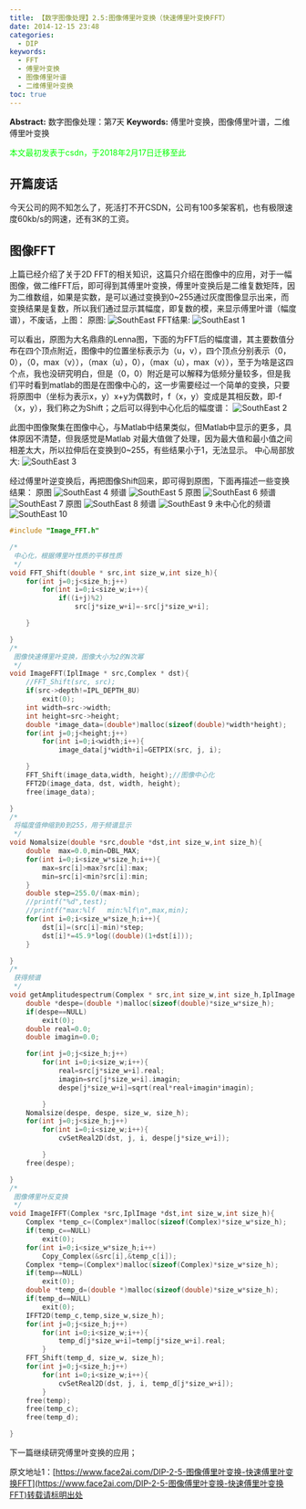 ```yaml
---
title: 【数字图像处理】2.5:图像傅里叶变换（快速傅里叶变换FFT）
date: 2014-12-15 23:48
categories:
  - DIP
keywords:
  - FFT
  - 傅里叶变换
  - 图像傅里叶谱
  - 二维傅里叶变换
toc: true
---
```

**Abstract:** 数字图像处理：第7天
**Keywords:** 傅里叶变换，图像傅里叶谱，二维傅里叶变换
<!--more-->
<font color="00FF00">本文最初发表于csdn，于2018年2月17日迁移至此</font>

## 开篇废话

今天公司的网不知怎么了，死活打不开CSDN，公司有100多架客机，也有极限速度60kb/s的网速，还有3K的工资。

## 图像FFT

上篇已经介绍了关于2D FFT的相关知识，这篇只介绍在图像中的应用，对于一幅图像，做二维FFT后，即可得到其傅里叶变换，傅里叶变换后是二维复数矩阵，因为二维数组，如果是实数，是可以通过变换到0~255通过灰度图像显示出来，而变换结果是复数，所以我们通过显示其幅度，即复数的模，来显示傅里叶谱（幅度谱），不废话，上图：
原图:
![SouthEast][]
FFT结果:
![SouthEast 1][]

可以看出，原图为大名鼎鼎的Lenna图，下面的为FFT后的幅度谱，其主要数值分布在四个顶点附近，图像中的位置坐标表示为（u，v），四个顶点分别表示（0，0），（0，max（v）），（max（u），0），（max（u），max（v）），至于为啥是这四个点，我也没研究明白，但是（0，0）附近是可以解释为低频分量较多，但是我们平时看到matlab的图是在图像中心的，这一步需要经过一个简单的变换，只要将原图中（坐标为表示x，y）x+y为偶数时，f（x，y）变成是其相反数，即-f（x，y），我们称之为Shift；之后可以得到中心化后的幅度谱：
![SouthEast 2][]

此图中图像聚集在图像中心，与Matlab中结果类似，但Matlab中显示的更多，具体原因不清楚，但我感觉是Matlab
对最大值做了处理，因为最大值和最小值之间相差太大，所以拉伸后在变换到0~255，有些结果小于1，无法显示。
中心局部放大:
![SouthEast 3][]

经过傅里叶逆变换后，再把图像Shift回来，即可得到原图，下面再描述一些变换结果：
原图
![SouthEast 4][]
频谱
![SouthEast 5][]
原图
![SouthEast 6][]
频谱
![SouthEast 7][]
原图
![SouthEast 8][]
频谱
![SouthEast 9][]
未中心化的频谱
![SouthEast 10][]

```c++
#include "Image_FFT.h"

/*
 中心化，根据傅里叶性质的平移性质
 */
void FFT_Shift(double * src,int size_w,int size_h){
    for(int j=0;j<size_h;j++)
        for(int i=0;i<size_w;i++){
            if((i+j)%2)
                src[j*size_w+i]=-src[j*size_w+i];

    }

}
/*
 图像快速傅里叶变换，图像大小为2的N次幂
 */
void ImageFFT(IplImage * src,Complex * dst){
    //FFT_Shift(src, src);
    if(src->depth!=IPL_DEPTH_8U)
        exit(0);
    int width=src->width;
    int height=src->height;
    double *image_data=(double*)malloc(sizeof(double)*width*height);
    for(int j=0;j<height;j++)
        for(int i=0;i<width;i++){
            image_data[j*width+i]=GETPIX(src, j, i);

    }
    FFT_Shift(image_data,width, height);//图像中心化
    FFT2D(image_data, dst, width, height);
    free(image_data);

}
/*
 将幅度值伸缩到0到255，用于频谱显示
 */
void Nomalsize(double *src,double *dst,int size_w,int size_h){
    double  max=0.0,min=DBL_MAX;
    for(int i=0;i<size_w*size_h;i++){
        max=src[i]>max?src[i]:max;
        min=src[i]<min?src[i]:min;
    }
    double step=255.0/(max-min);
    //printf("%d",test);
    //printf("max:%lf   min:%lf\n",max,min);
    for(int i=0;i<size_w*size_h;i++){
        dst[i]=(src[i]-min)*step;
        dst[i]*=45.9*log((double)(1+dst[i]));
    }

}
/*
 获得频谱
 */
void getAmplitudespectrum(Complex * src,int size_w,int size_h,IplImage *dst){
    double *despe=(double *)malloc(sizeof(double)*size_w*size_h);
    if(despe==NULL)
        exit(0);
    double real=0.0;
    double imagin=0.0;

    for(int j=0;j<size_h;j++)
        for(int i=0;i<size_w;i++){
            real=src[j*size_w+i].real;
            imagin=src[j*size_w+i].imagin;
            despe[j*size_w+i]=sqrt(real*real+imagin*imagin);

        }
    Nomalsize(despe, despe, size_w, size_h);
    for(int j=0;j<size_h;j++)
        for(int i=0;i<size_w;i++){
            cvSetReal2D(dst, j, i, despe[j*size_w+i]);

        }
    free(despe);

}
/*
 图像傅里叶反变换
 */
void ImageIFFT(Complex *src,IplImage *dst,int size_w,int size_h){
    Complex *temp_c=(Complex*)malloc(sizeof(Complex)*size_w*size_h);
    if(temp_c==NULL)
        exit(0);
    for(int i=0;i<size_w*size_h;i++)
        Copy_Complex(&src[i],&temp_c[i]);
    Complex *temp=(Complex*)malloc(sizeof(Complex)*size_w*size_h);
    if(temp==NULL)
        exit(0);
    double *temp_d=(double *)malloc(sizeof(double)*size_w*size_h);
    if(temp_d==NULL)
        exit(0);
    IFFT2D(temp_c,temp,size_w,size_h);
    for(int j=0;j<size_h;j++)
        for(int i=0;i<size_w;i++){
            temp_d[j*size_w+i]=temp[j*size_w+i].real;
        }
    FFT_Shift(temp_d, size_w, size_h);
    for(int j=0;j<size_h;j++)
        for(int i=0;i<size_w;i++){
            cvSetReal2D(dst, j, i, temp_d[j*size_w+i]);
        }
    free(temp);
    free(temp_c);
    free(temp_d);

}

```
下一篇继续研究傅里叶变换的应用；


[SouthEast]: https://tony4ai-1251394096.cos.ap-hongkong.myqcloud.com/blog_images/DIP-2-5-图像傅里叶变换-快速傅里叶变换FFT/20141215231801668.bmp
[SouthEast 1]: https://tony4ai-1251394096.cos.ap-hongkong.myqcloud.com/blog_images/DIP-2-5-图像傅里叶变换-快速傅里叶变换FFT/20141215231920479.jpg
[SouthEast 2]: https://tony4ai-1251394096.cos.ap-hongkong.myqcloud.com/blog_images/DIP-2-5-图像傅里叶变换-快速傅里叶变换FFT/20141215233229529.jpg
[SouthEast 3]: https://tony4ai-1251394096.cos.ap-hongkong.myqcloud.com/blog_images/DIP-2-5-图像傅里叶变换-快速傅里叶变换FFT/20141215233903656.jpg
[SouthEast 4]: https://tony4ai-1251394096.cos.ap-hongkong.myqcloud.com/blog_images/DIP-2-5-图像傅里叶变换-快速傅里叶变换FFT/20141215234208243.jpg
[SouthEast 5]: https://tony4ai-1251394096.cos.ap-hongkong.myqcloud.com/blog_images/DIP-2-5-图像傅里叶变换-快速傅里叶变换FFT/20141215234256525.jpg
[SouthEast 6]: https://tony4ai-1251394096.cos.ap-hongkong.myqcloud.com/blog_images/DIP-2-5-图像傅里叶变换-快速傅里叶变换FFT/20141215234330892.jpg
[SouthEast 7]: https://tony4ai-1251394096.cos.ap-hongkong.myqcloud.com/blog_images/DIP-2-5-图像傅里叶变换-快速傅里叶变换FFT/20141215234349359.jpg
[SouthEast 8]: https://tony4ai-1251394096.cos.ap-hongkong.myqcloud.com/blog_images/DIP-2-5-图像傅里叶变换-快速傅里叶变换FFT/20141215234450842.jpg
[SouthEast 9]: https://tony4ai-1251394096.cos.ap-hongkong.myqcloud.com/blog_images/DIP-2-5-图像傅里叶变换-快速傅里叶变换FFT/20141215234515864.jpg
[SouthEast 10]: https://tony4ai-1251394096.cos.ap-hongkong.myqcloud.com/blog_images/DIP-2-5-图像傅里叶变换-快速傅里叶变换FFT/20141215234536394.jpg





原文地址1：[https://www.face2ai.com/DIP-2-5-图像傅里叶变换-快速傅里叶变换FFT](https://www.face2ai.com/DIP-2-5-图像傅里叶变换-快速傅里叶变换FFT)转载请标明出处
